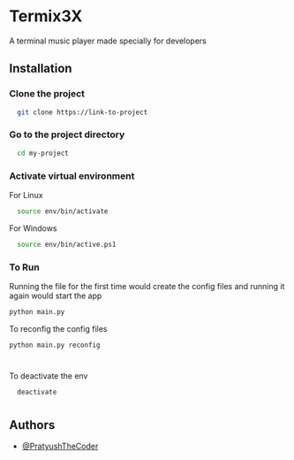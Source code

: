 # Termix3X

A terminal music player made specially for developers


## Installation

### Clone the project

```bash
  git clone https://link-to-project
```

### Go to the project directory

```bash
  cd my-project
```
### Activate virtual environment

For Linux
```bash
  source env/bin/activate 
```
For Windows
```bash
  source env/bin/active.ps1
```
### To Run

Running the file for the first time would create the config files and running it again would start the app

```bash
python main.py
```
To reconfig the config files

```bash
python main.py reconfig
```

#
To deactivate the env

```bash
  deactivate
```

#


## Authors

- [@PratyushTheCoder](https://www.github.com/PratyushTheCoder)

